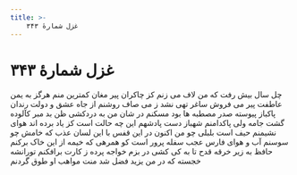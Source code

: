 ```yaml
---
title: >-
    غزل شمارهٔ ۳۴۳
---
```

# غزل شمارهٔ ۳۴۳

چل سال بیش رفت که من لاف می زنم
کز چاکران پیر مغان کمترین منم
هرگز به یمن عاطفت پیر می فروش
ساغر تهی نشد ز می صاف روشنم
از جاه عشق و دولت رندان پاکباز
پیوسته صدر مصطبه ها بود مسکنم
در شان من به دردکشی ظن بد مبر
کآلوده گشت جامه ولی پاکدامنم
شهباز دست پادشهم این چه حالت است
کز یاد برده اند هوای نشیمنم
حیف است بلبلی چو من اکنون در این قفس
با این لسان عذب که خامش چو سوسنم
آب و هوای فارس عجب سفله پرور است
کو همرهی که خیمه از این خاک برکنم
حافظ به زیر خرقه قدح تا به کی کشی
در بزم خواجه پرده ز کارت برافکنم
تورانشه خجسته که در من یزید فضل
شد منت مواهب او طوق گردنم
